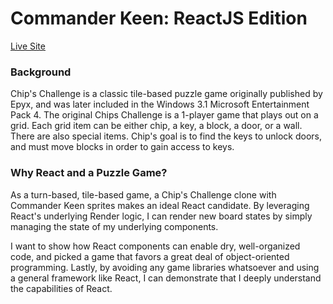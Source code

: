 # Commander Keen: ReactJS Edition
[Live Site](http://commanderkeen.io)


### Background

Chip's Challenge is a classic tile-based puzzle game originally published by Epyx, and was later included in the Windows 3.1 Microsoft Entertainment Pack 4. The original Chips Challenge is a 1-player game that plays out on a grid.  Each grid item can be either chip, a key, a block, a door, or a wall.  There are also special items.
Chip's goal is to find the keys to unlock doors, and must move blocks in order to gain access to keys.

### Why React and a Puzzle Game?

As a turn-based, tile-based game, a Chip's Challenge clone with Commander Keen sprites makes an ideal React candidate. By leveraging React's underlying Render logic, I can render new board states by simply managing the state of my underlying components.

I want to show how React components can enable dry, well-organized code, and picked a game that favors a great deal of object-oriented programming.  Lastly, by avoiding any game libraries whatsoever and using a general framework like React, I can demonstrate that I deeply understand the capabilities of React.

